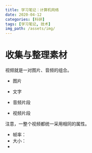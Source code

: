 ```yaml
---
title: 学习笔记：计算机网络
date: 2020-04-12
categories: [科研]
tags: [学习笔记, 技术]
img_path: /assets/img/
---
```



# 收集与整理素材

视频就是一对图片、音频的组合。

- 图片
- 文字
- 音频片段


- 视频片段

注意，一整个视频都统一采用相同的属性。
- 帧率：
- 大小：
- 


# 
